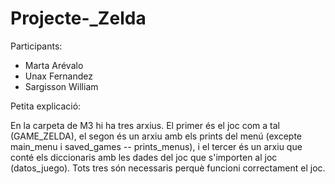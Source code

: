 # Projecte-_Zelda

Participants:
  - Marta Arévalo
  - Unax Fernandez
  - Sargisson William

Petita explicació:

En la carpeta de M3 hi ha tres arxius. El primer és el joc com a tal (GAME_ZELDA), el segon és un arxiu amb els prints del menú (excepte main_menu i saved_games -- prints_menus), i el tercer és un arxiu que conté els diccionaris amb les dades del joc que s'importen al joc (datos_juego). Tots tres són necessaris perquè funcioni correctament el joc.
